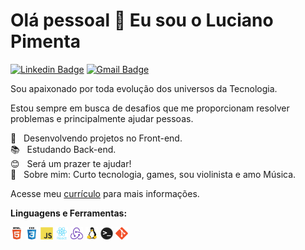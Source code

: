 # Olá pessoal 👋 Eu sou o Luciano Pimenta

[![Linkedin Badge](https://img.shields.io/badge/-Luciano%20Pimenta-6633cc?style=flat-square&logo=Linkedin&logoColor=white&link=https://www.linkedin.com/in/pimentajr/)](https://www.linkedin.com/in/pimentajr/)
[![Gmail Badge](https://img.shields.io/badge/-l.a.p.pimenta.j@gmail.com-6633cc?style=flat-square&logo=Gmail&logoColor=white&link=mailto:l.a.p.pimenta.j@gmail.com)](mailto:l.a.p.pimenta.j@gmail.com)

Sou apaixonado por toda evolução dos universos da Tecnologia.

Estou sempre em busca de desafios que me proporcionam resolver problemas e principalmente ajudar pessoas.

 :purple_heart: &nbsp; Desenvolvendo projetos no Front-end.
 <br/> :books: &nbsp; Estudando Back-end.
 <br/> :blush: &nbsp; Será um prazer te ajudar! 
 <br/> 💬  &nbsp; Sobre mim: Curto tecnologia, games, sou violinista e amo Música. 
 
Acesse meu [currículo](https://drive.google.com/file/d/1zPDS2FzWcwAxMVyXOrKjFdok1HeAd3O6/view?usp=sharing) para mais informações.
 
**Linguagens e Ferramentas:**

<code><img height="20" src="https://raw.githubusercontent.com/devicons/devicon/master/icons/html5/html5-original-wordmark.svg"></code>
<code><img height="20" src="https://raw.githubusercontent.com/devicons/devicon/master/icons/css3/css3-original-wordmark.svg"></code>
<code><img height="20" src="https://raw.githubusercontent.com/devicons/devicon/master/icons/javascript/javascript-original.svg"></code>
<code><img height="20" src="https://raw.githubusercontent.com/devicons/devicon/master/icons/react/react-original-wordmark.svg"></code>
<code><img height="20" src="https://raw.githubusercontent.com/devicons/devicon/master/icons/redux/redux-original.svg"></code>
<code><img height="20" src="https://raw.githubusercontent.com/devicons/devicon/master/icons/linux/linux-original.svg"></code>
<code><img height="20" src="https://raw.githubusercontent.com/github/explore/80688e429a7d4ef2fca1e82350fe8e3517d3494d/topics/terminal/terminal.png"></code>
<code><img height="20" src="https://raw.githubusercontent.com/devicons/devicon/master/icons/git/git-original.svg"></code>







